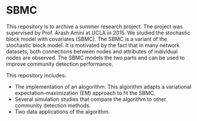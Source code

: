# SBMC

This repository is to archive a summer research project. The project was supervised by Prof. Arash Amini at UCLA in 2015. We studied the stochastic block model with covariates (SBMC). The SBMC is a variant of the stochastic block model. It is motivated by the fact that in many network datasets, both connections between nodes and attributes of individual nodes are observed. The SBMC models the two parts and can be used to improve community detection performance.

This repository includes: 

- The implementation of an alogorithm. This algorithm adapts a variational expectation–maximization (EM) approach to fit the SBMC. 
- Several simulation studies that compare the algorithm to other community detection methods.
- Two data applications of the algorithm. 
